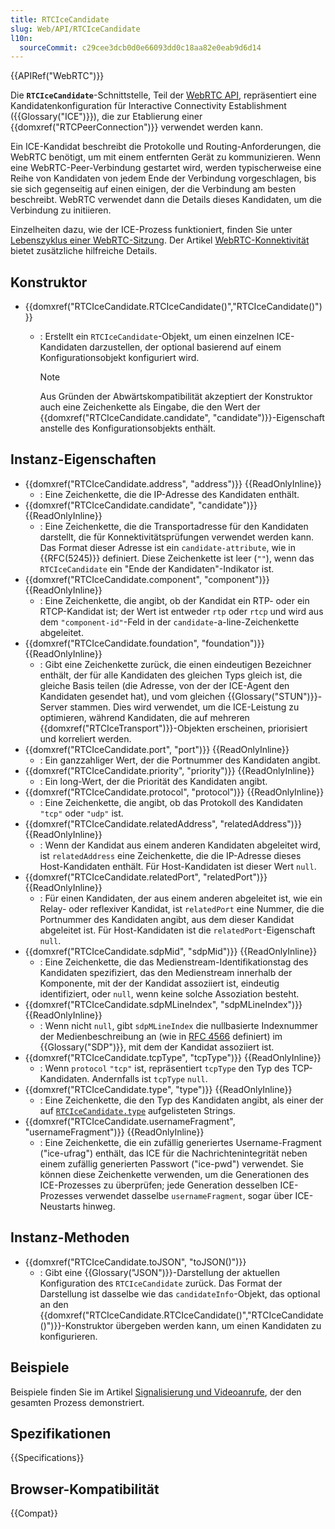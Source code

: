 ```yaml
---
title: RTCIceCandidate
slug: Web/API/RTCIceCandidate
l10n:
  sourceCommit: c29cee3dcb0d0e66093dd0c18aa82e0eab9d6d14
---
```


{{APIRef("WebRTC")}}

Die **`RTCIceCandidate`**-Schnittstelle, Teil der [WebRTC API](/de/docs/Web/API/WebRTC_API), repräsentiert eine Kandidatenkonfiguration für Interactive Connectivity Establishment ({{Glossary("ICE")}}), die zur Etablierung einer {{domxref("RTCPeerConnection")}} verwendet werden kann.

Ein ICE-Kandidat beschreibt die Protokolle und Routing-Anforderungen, die WebRTC benötigt, um mit einem entfernten Gerät zu kommunizieren. Wenn eine WebRTC-Peer-Verbindung gestartet wird, werden typischerweise eine Reihe von Kandidaten von jedem Ende der Verbindung vorgeschlagen, bis sie sich gegenseitig auf einen einigen, der die Verbindung am besten beschreibt. WebRTC verwendet dann die Details dieses Kandidaten, um die Verbindung zu initiieren.

Einzelheiten dazu, wie der ICE-Prozess funktioniert, finden Sie unter [Lebenszyklus einer WebRTC-Sitzung](/de/docs/Web/API/WebRTC_API/Session_lifetime). Der Artikel [WebRTC-Konnektivität](/de/docs/Web/API/WebRTC_API/Connectivity) bietet zusätzliche hilfreiche Details.

## Konstruktor

- {{domxref("RTCIceCandidate.RTCIceCandidate()","RTCIceCandidate()")}}

  - : Erstellt ein `RTCIceCandidate`-Objekt, um einen einzelnen ICE-Kandidaten darzustellen, der optional basierend auf einem Konfigurationsobjekt konfiguriert wird.

    > [!NOTE]
    > Aus Gründen der Abwärtskompatibilität akzeptiert der Konstruktor auch eine Zeichenkette als Eingabe, die den Wert der {{domxref("RTCIceCandidate.candidate", "candidate")}}-Eigenschaft anstelle des Konfigurationsobjekts enthält.

## Instanz-Eigenschaften

- {{domxref("RTCIceCandidate.address", "address")}} {{ReadOnlyInline}}
  - : Eine Zeichenkette, die die IP-Adresse des Kandidaten enthält.
- {{domxref("RTCIceCandidate.candidate", "candidate")}} {{ReadOnlyInline}}
  - : Eine Zeichenkette, die die Transportadresse für den Kandidaten darstellt, die für Konnektivitätsprüfungen verwendet werden kann. Das Format dieser Adresse ist ein `candidate-attribute`, wie in {{RFC(5245)}} definiert. Diese Zeichenkette ist leer (`""`), wenn das `RTCIceCandidate` ein "Ende der Kandidaten"-Indikator ist.
- {{domxref("RTCIceCandidate.component", "component")}} {{ReadOnlyInline}}
  - : Eine Zeichenkette, die angibt, ob der Kandidat ein RTP- oder ein RTCP-Kandidat ist; der Wert ist entweder `rtp` oder `rtcp` und wird aus dem `"component-id"`-Feld in der `candidate`-a-line-Zeichenkette abgeleitet.
- {{domxref("RTCIceCandidate.foundation", "foundation")}} {{ReadOnlyInline}}
  - : Gibt eine Zeichenkette zurück, die einen eindeutigen Bezeichner enthält, der für alle Kandidaten des gleichen Typs gleich ist, die gleiche Basis teilen (die Adresse, von der der ICE-Agent den Kandidaten gesendet hat), und vom gleichen {{Glossary("STUN")}}-Server stammen. Dies wird verwendet, um die ICE-Leistung zu optimieren, während Kandidaten, die auf mehreren {{domxref("RTCIceTransport")}}-Objekten erscheinen, priorisiert und korreliert werden.
- {{domxref("RTCIceCandidate.port", "port")}} {{ReadOnlyInline}}
  - : Ein ganzzahliger Wert, der die Portnummer des Kandidaten angibt.
- {{domxref("RTCIceCandidate.priority", "priority")}} {{ReadOnlyInline}}
  - : Ein long-Wert, der die Priorität des Kandidaten angibt.
- {{domxref("RTCIceCandidate.protocol", "protocol")}} {{ReadOnlyInline}}
  - : Eine Zeichenkette, die angibt, ob das Protokoll des Kandidaten `"tcp"` oder `"udp"` ist.
- {{domxref("RTCIceCandidate.relatedAddress", "relatedAddress")}} {{ReadOnlyInline}}
  - : Wenn der Kandidat aus einem anderen Kandidaten abgeleitet wird, ist `relatedAddress` eine Zeichenkette, die die IP-Adresse dieses Host-Kandidaten enthält. Für Host-Kandidaten ist dieser Wert `null`.
- {{domxref("RTCIceCandidate.relatedPort", "relatedPort")}} {{ReadOnlyInline}}
  - : Für einen Kandidaten, der aus einem anderen abgeleitet ist, wie ein Relay- oder reflexiver Kandidat, ist `relatedPort` eine Nummer, die die Portnummer des Kandidaten angibt, aus dem dieser Kandidat abgeleitet ist. Für Host-Kandidaten ist die `relatedPort`-Eigenschaft `null`.
- {{domxref("RTCIceCandidate.sdpMid", "sdpMid")}} {{ReadOnlyInline}}
  - : Eine Zeichenkette, die das Medienstream-Identifikationstag des Kandidaten spezifiziert, das den Medienstream innerhalb der Komponente, mit der der Kandidat assoziiert ist, eindeutig identifiziert, oder `null`, wenn keine solche Assoziation besteht.
- {{domxref("RTCIceCandidate.sdpMLineIndex", "sdpMLineIndex")}} {{ReadOnlyInline}}
  - : Wenn nicht `null`, gibt `sdpMLineIndex` die nullbasierte Indexnummer der Medienbeschreibung an (wie in [RFC 4566](https://datatracker.ietf.org/doc/html/rfc4566) definiert) im {{Glossary("SDP")}}, mit dem der Kandidat assoziiert ist.
- {{domxref("RTCIceCandidate.tcpType", "tcpType")}} {{ReadOnlyInline}}
  - : Wenn `protocol` `"tcp"` ist, repräsentiert `tcpType` den Typ des TCP-Kandidaten. Andernfalls ist `tcpType` `null`.
- {{domxref("RTCIceCandidate.type", "type")}} {{ReadOnlyInline}}
  - : Eine Zeichenkette, die den Typ des Kandidaten angibt, als einer der auf [`RTCIceCandidate.type`](/de/docs/Web/API/RTCIceCandidate/type#value) aufgelisteten Strings.
- {{domxref("RTCIceCandidate.usernameFragment", "usernameFragment")}} {{ReadOnlyInline}}
  - : Eine Zeichenkette, die ein zufällig generiertes Username-Fragment ("ice-ufrag") enthält, das ICE für die Nachrichtenintegrität neben einem zufällig generierten Passwort ("ice-pwd") verwendet. Sie können diese Zeichenkette verwenden, um die Generationen des ICE-Prozesses zu überprüfen; jede Generation desselben ICE-Prozesses verwendet dasselbe `usernameFragment`, sogar über ICE-Neustarts hinweg.

## Instanz-Methoden

- {{domxref("RTCIceCandidate.toJSON", "toJSON()")}}
  - : Gibt eine {{Glossary("JSON")}}-Darstellung der aktuellen Konfiguration des `RTCIceCandidate` zurück. Das Format der Darstellung ist dasselbe wie das `candidateInfo`-Objekt, das optional an den {{domxref("RTCIceCandidate.RTCIceCandidate()","RTCIceCandidate()")}}-Konstruktor übergeben werden kann, um einen Kandidaten zu konfigurieren.

## Beispiele

Beispiele finden Sie im Artikel [Signalisierung und Videoanrufe](/de/docs/Web/API/WebRTC_API/Signaling_and_video_calling), der den gesamten Prozess demonstriert.

## Spezifikationen

{{Specifications}}

## Browser-Kompatibilität

{{Compat}}
